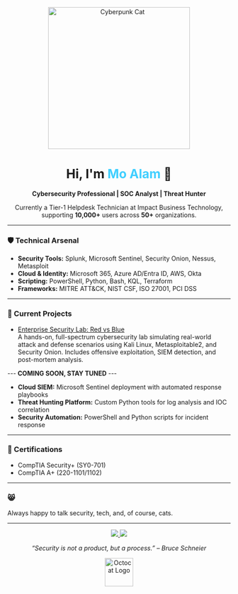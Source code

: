 <p align="center">
  <img src="https://media.giphy.com/media/JIX9t2j0ZTN9S/giphy.gif" width="320" alt="Cyberpunk Cat"/>
</p>

<h1 align="center">Hi, I'm <span style="color:#40CFFF;">Mo Alam</span> 👋</h1>
<p align="center"><b>Cybersecurity Professional | SOC Analyst | Threat Hunter</b></p>
<p align="center">Currently a Tier-1 Helpdesk Technician at Impact Business Technology,<br>supporting <b>10,000+</b> users across <b>50+</b> organizations.</p>

---

### 🛡️ Technical Arsenal

- **Security Tools:** Splunk, Microsoft Sentinel, Security Onion, Nessus, Metasploit
- **Cloud & Identity:** Microsoft 365, Azure AD/Entra ID, AWS, Okta
- **Scripting:** PowerShell, Python, Bash, KQL, Terraform
- **Frameworks:** MITRE ATT&CK, NIST CSF, ISO 27001, PCI DSS

---

### 🚀 Current Projects

- [Enterprise Security Lab: Red vs Blue](https://github.com/mo-oh/cybersecuritylab-red-vs-blue-v1)  
  A hands-on, full-spectrum cybersecurity lab simulating real-world attack and defense scenarios using Kali Linux, Metasploitable2, and Security Onion. Includes offensive exploitation, SIEM detection, and post-mortem analysis.

--- **COMING SOON, STAY TUNED** ---
- **Cloud SIEM:** Microsoft Sentinel deployment with automated response playbooks
- **Threat Hunting Platform:** Custom Python tools for log analysis and IOC correlation
- **Security Automation:** PowerShell and Python scripts for incident response

---

### 🏅 Certifications

- CompTIA Security+ (SY0-701)
- CompTIA A+ (220-1101/1102)

---

### 😸  
Always happy to talk security, tech, and, of course, cats.

---

<p align="center">
  <a href="https://www.linkedin.com/in/mo-alam9">
    <img src="https://img.shields.io/badge/LinkedIn-0077B5?style=for-the-badge&logo=linkedin&logoColor=white"/>
  </a>
  <a href="mailto:mofhhs2018@gmail.com">
    <img src="https://img.shields.io/badge/Email-D14836?style=for-the-badge&logo=gmail&logoColor=white"/>
  </a>
</p>

<p align="center"><i>“Security is not a product, but a process.” – Bruce Schneier</i></p>

<p align="center">
  <img src="https://github.githubassets.com/images/modules/logos_page/Octocat.png" height="64" alt="Octocat Logo"/>
</p>
